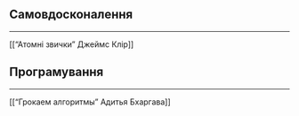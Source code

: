 ## Самовдосконалення
---
[[“Атомні звички” Джеймс Клір]]



## Програмування
---
[[“Грокаем алгоритмы” Адитья Бхаргава]]
